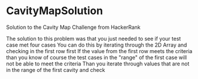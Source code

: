 # CavityMapSolution
Solution to the Cavity Map Challenge from HackerRank

The solution to this problem was that you just needed to see if your test case met four cases
You can do this by iterating through the 2D Array and checking in the first row first
If the value from the first row meets the criteria than you know of course the test cases in the "range" of the first case will not be able to meet the criteria
Than you iterate through values that are not in the range of the first cavity and check
